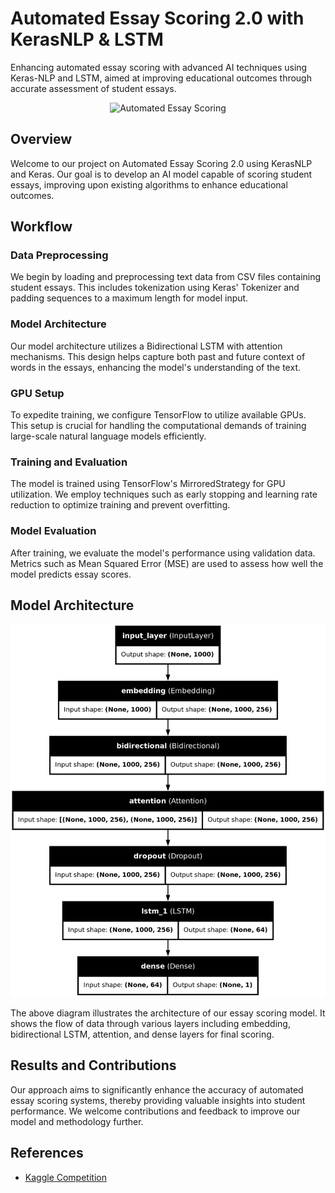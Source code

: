 # Automated Essay Scoring 2.0 with KerasNLP & LSTM

Enhancing automated essay scoring with advanced AI techniques using Keras-NLP and LSTM, aimed at improving educational outcomes through accurate assessment of student essays.

<div align="center">
    <img src="https://i.ibb.co/BrZf1MC/AESv2.jpg" alt="Automated Essay Scoring">
</div>

## Overview

Welcome to our project on Automated Essay Scoring 2.0 using KerasNLP and Keras. Our goal is to develop an AI model capable of scoring student essays, improving upon existing algorithms to enhance educational outcomes.

## Workflow

### Data Preprocessing

We begin by loading and preprocessing text data from CSV files containing student essays. This includes tokenization using Keras' Tokenizer and padding sequences to a maximum length for model input.

### Model Architecture

Our model architecture utilizes a Bidirectional LSTM with attention mechanisms. This design helps capture both past and future context of words in the essays, enhancing the model's understanding of the text.

### GPU Setup

To expedite training, we configure TensorFlow to utilize available GPUs. This setup is crucial for handling the computational demands of training large-scale natural language models efficiently.

### Training and Evaluation

The model is trained using TensorFlow's MirroredStrategy for GPU utilization. We employ techniques such as early stopping and learning rate reduction to optimize training and prevent overfitting.

### Model Evaluation

After training, we evaluate the model's performance using validation data. Metrics such as Mean Squared Error (MSE) are used to assess how well the model predicts essay scores.

## Model Architecture

<div align="center">
    <img src="model_architecture.png" alt="Model Architecture" width="700">
</div>

The above diagram illustrates the architecture of our essay scoring model. It shows the flow of data through various layers including embedding, bidirectional LSTM, attention, and dense layers for final scoring.

## Results and Contributions

Our approach aims to significantly enhance the accuracy of automated essay scoring systems, thereby providing valuable insights into student performance. We welcome contributions and feedback to improve our model and methodology further.

## References

- [Kaggle Competition](https://www.kaggle.com/competitions/learning-agency-lab-automated-essay-scoring-2)
